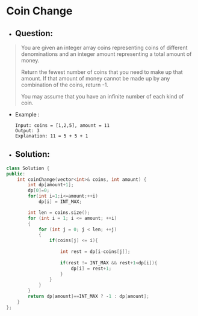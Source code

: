 # Coin Change
- ## Question:
>You are given an integer array coins representing coins of different denominations and an integer amount representing a total amount of money.
>
>Return the fewest number of coins that you need to make up that amount. If that amount of money cannot be made up by any combination of the coins, return -1.
>
>You may assume that you have an infinite number of each kind of coin.

- Example :

      Input: coins = [1,2,5], amount = 11
      Output: 3
      Explanation: 11 = 5 + 5 + 1
      
- ## Solution:
```cpp
class Solution {
public:
    int coinChange(vector<int>& coins, int amount) {
        int dp[amount+1];
        dp[0]=0;
        for(int i=1;i<=amount;++i)
            dp[i] = INT_MAX;

        int len = coins.size();
        for (int i = 1; i <= amount; ++i)
        {
            for (int j = 0; j < len; ++j)
            {
                if(coins[j] <= i){
                    
                    int rest = dp[i-coins[j]];
               
                    if(rest != INT_MAX && rest+1<dp[i]){
                        dp[i] = rest+1;
                    }
                }
            }
        }
        return dp[amount]==INT_MAX ? -1 : dp[amount];
    }
};


      
      
